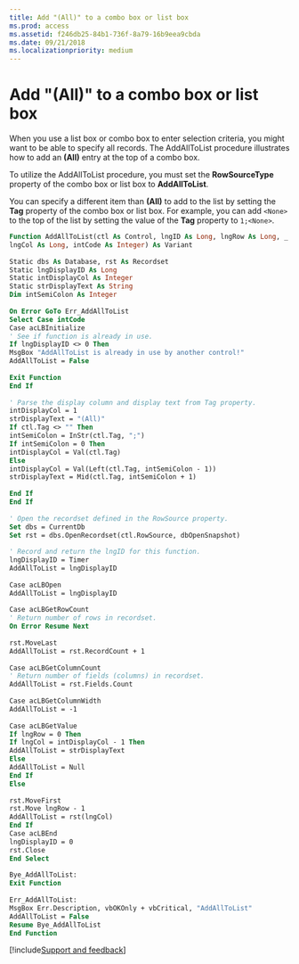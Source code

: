 ```yaml
---
title: Add "(All)" to a combo box or list box
ms.prod: access
ms.assetid: f246db25-84b1-736f-8a79-16b9eea9cbda
ms.date: 09/21/2018
ms.localizationpriority: medium
---
```



# Add "(All)" to a combo box or list box

When you use a list box or combo box to enter selection criteria, you might want to be able to specify all records. The AddAllToList procedure illustrates how to add an **(All)** entry at the top of a combo box.

To utilize the AddAllToList procedure, you must set the **RowSourceType** property of the combo box or list box to **AddAllToList**.

You can specify a different item than **(All)** to add to the list by setting the **Tag** property of the combo box or list box. For example, you can add `<None>` to the top of the list by setting the value of the **Tag** property to `1;<None>`.

```vb
Function AddAllToList(ctl As Control, lngID As Long, lngRow As Long, _ 
lngCol As Long, intCode As Integer) As Variant 
 
Static dbs As Database, rst As Recordset 
Static lngDisplayID As Long 
Static intDisplayCol As Integer 
Static strDisplayText As String 
Dim intSemiColon As Integer 
 
On Error GoTo Err_AddAllToList 
Select Case intCode 
Case acLBInitialize 
' See if function is already in use. 
If lngDisplayID <> 0 Then 
MsgBox "AddAllToList is already in use by another control!" 
AddAllToList = False 
 
Exit Function 
End If 
 
' Parse the display column and display text from Tag property. 
intDisplayCol = 1 
strDisplayText = "(All)" 
If ctl.Tag <> "" Then 
intSemiColon = InStr(ctl.Tag, ";") 
If intSemiColon = 0 Then 
intDisplayCol = Val(ctl.Tag) 
Else 
intDisplayCol = Val(Left(ctl.Tag, intSemiColon - 1)) 
strDisplayText = Mid(ctl.Tag, intSemiColon + 1) 
 
End If 
End If 
 
' Open the recordset defined in the RowSource property. 
Set dbs = CurrentDb 
Set rst = dbs.OpenRecordset(ctl.RowSource, dbOpenSnapshot) 
 
' Record and return the lngID for this function. 
lngDisplayID = Timer 
AddAllToList = lngDisplayID 
 
Case acLBOpen 
AddAllToList = lngDisplayID 
 
Case acLBGetRowCount 
' Return number of rows in recordset. 
On Error Resume Next 
 
rst.MoveLast 
AddAllToList = rst.RecordCount + 1 
 
Case acLBGetColumnCount 
' Return number of fields (columns) in recordset. 
AddAllToList = rst.Fields.Count 
 
Case acLBGetColumnWidth 
AddAllToList = -1 
 
Case acLBGetValue 
If lngRow = 0 Then 
If lngCol = intDisplayCol - 1 Then 
AddAllToList = strDisplayText 
Else 
AddAllToList = Null 
End If 
Else 
 
rst.MoveFirst 
rst.Move lngRow - 1 
AddAllToList = rst(lngCol) 
End If 
Case acLBEnd 
lngDisplayID = 0 
rst.Close 
End Select 
 
Bye_AddAllToList: 
Exit Function 
 
Err_AddAllToList: 
MsgBox Err.Description, vbOKOnly + vbCritical, "AddAllToList" 
AddAllToList = False 
Resume Bye_AddAllToList 
End Function
```

[!include[Support and feedback](~/includes/feedback-boilerplate.md)]
